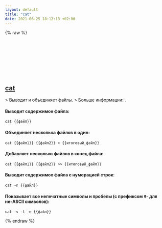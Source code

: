 ```yaml
---
layout: default
title: "cat"
date: 2021-06-25 18:12:13 +02:00
---
```

{% raw %}
<h2 id="cat">
  <a href="/ru/common/cat.html">cat</a> <a href="#cat"><svg class="icon">
    <use href="/assets/images/unicode_sprite.svg#link" />
  </svg></a>
</h2>
> Выводит и объединяет файлы.
> Больше информации: <https://www.gnu.org/software/coreutils/cat>.

#### Выводит содержимое файла:
```shell
cat {{файл}}
```
#### Объединяет несколька файлов в один:
```shell
cat {{файл1}} {{файл2}} > {{итоговый_файл}}
```
#### Добавляет несколько файлов в конец файла:
```shell
cat {{файл1}} {{файл2}} >> {{итоговый_файл}}
```
#### Выводит содержимое файла с нумерацией строк:
```shell
cat -n {{файл}}
```
#### Показывает все непечатные символы и пробелы (с префиксом `M-` для не-ASCII символов):
```shell
cat -v -t -e {{файл}}
```
{% endraw %}